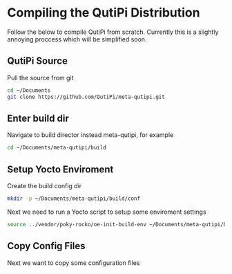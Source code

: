 # Compiling the QutiPi Distribution

Follow the below to compile QutiPi from scratch. Currently this is a slightly annoying proccess which will be simplified soon.

## QutiPi Source

Pull the source from git

```bash
cd ~/Documents
git clone https://github.com/QutiPi/meta-qutipi.git
```

## Enter build dir

Navigate to build director instead meta-qutipi, for example

```bash
cd ~/Documents/meta-qutipi/build
``` 

## Setup Yocto Enviroment

Create the build config dir

```bash
mkdir -p ~/Documents/meta-qutipi/build/conf
```

Next we need to run a Yocto script to setup some enviroment settings

```bash
source ../vendor/poky-rocko/oe-init-build-env ~/Documents/meta-qutipi/build
```

## Copy Config Files

Next we want to copy some configuration files 









